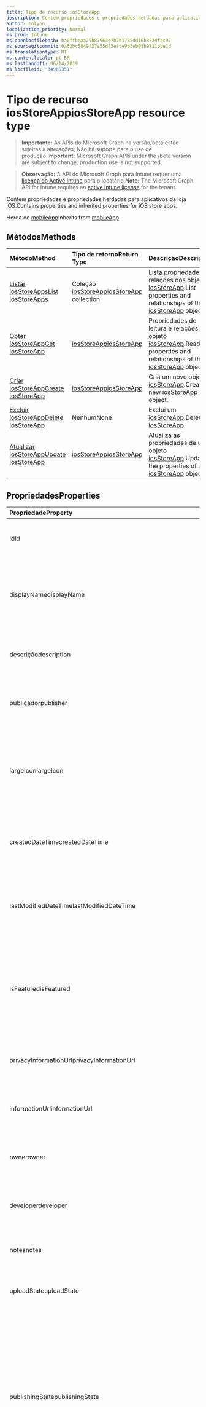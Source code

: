 ```yaml
---
title: Tipo de recurso iosStoreApp
description: Contém propriedades e propriedades herdadas para aplicativos da loja iOS.
author: rolyon
localization_priority: Normal
ms.prod: Intune
ms.openlocfilehash: ba0ffbeaa25b87963e7b7b1765dd16b853dfac97
ms.sourcegitcommit: 0a62bc5849f27a55d83efce9b3eb01b9711bbe1d
ms.translationtype: MT
ms.contentlocale: pt-BR
ms.lasthandoff: 06/14/2019
ms.locfileid: "34986351"
---
```

# <a name="iosstoreapp-resource-type"></a><span data-ttu-id="8ed1c-103">Tipo de recurso iosStoreApp</span><span class="sxs-lookup"><span data-stu-id="8ed1c-103">iosStoreApp resource type</span></span>

> <span data-ttu-id="8ed1c-104">**Importante:** As APIs do Microsoft Graph na versão/beta estão sujeitas a alterações; Não há suporte para o uso de produção.</span><span class="sxs-lookup"><span data-stu-id="8ed1c-104">**Important:** Microsoft Graph APIs under the /beta version are subject to change; production use is not supported.</span></span>

> <span data-ttu-id="8ed1c-105">**Observação:** A API do Microsoft Graph para Intune requer uma [licença do Active Intune](https://go.microsoft.com/fwlink/?linkid=839381) para o locatário.</span><span class="sxs-lookup"><span data-stu-id="8ed1c-105">**Note:** The Microsoft Graph API for Intune requires an [active Intune license](https://go.microsoft.com/fwlink/?linkid=839381) for the tenant.</span></span>

<span data-ttu-id="8ed1c-106">Contém propriedades e propriedades herdadas para aplicativos da loja iOS.</span><span class="sxs-lookup"><span data-stu-id="8ed1c-106">Contains properties and inherited properties for iOS store apps.</span></span>


<span data-ttu-id="8ed1c-107">Herda de [mobileApp](../resources/intune-apps-mobileapp.md)</span><span class="sxs-lookup"><span data-stu-id="8ed1c-107">Inherits from [mobileApp](../resources/intune-apps-mobileapp.md)</span></span>

## <a name="methods"></a><span data-ttu-id="8ed1c-108">Métodos</span><span class="sxs-lookup"><span data-stu-id="8ed1c-108">Methods</span></span>
|<span data-ttu-id="8ed1c-109">Método</span><span class="sxs-lookup"><span data-stu-id="8ed1c-109">Method</span></span>|<span data-ttu-id="8ed1c-110">Tipo de retorno</span><span class="sxs-lookup"><span data-stu-id="8ed1c-110">Return Type</span></span>|<span data-ttu-id="8ed1c-111">Descrição</span><span class="sxs-lookup"><span data-stu-id="8ed1c-111">Description</span></span>|
|:---|:---|:---|
|[<span data-ttu-id="8ed1c-112">Listar iosStoreApps</span><span class="sxs-lookup"><span data-stu-id="8ed1c-112">List iosStoreApps</span></span>](../api/intune-apps-iosstoreapp-list.md)|<span data-ttu-id="8ed1c-113">Coleção [iosStoreApp](../resources/intune-apps-iosstoreapp.md)</span><span class="sxs-lookup"><span data-stu-id="8ed1c-113">[iosStoreApp](../resources/intune-apps-iosstoreapp.md) collection</span></span>|<span data-ttu-id="8ed1c-114">Lista propriedades e relações dos objetos [iosStoreApp](../resources/intune-apps-iosstoreapp.md).</span><span class="sxs-lookup"><span data-stu-id="8ed1c-114">List properties and relationships of the [iosStoreApp](../resources/intune-apps-iosstoreapp.md) objects.</span></span>|
|[<span data-ttu-id="8ed1c-115">Obter iosStoreApp</span><span class="sxs-lookup"><span data-stu-id="8ed1c-115">Get iosStoreApp</span></span>](../api/intune-apps-iosstoreapp-get.md)|[<span data-ttu-id="8ed1c-116">iosStoreApp</span><span class="sxs-lookup"><span data-stu-id="8ed1c-116">iosStoreApp</span></span>](../resources/intune-apps-iosstoreapp.md)|<span data-ttu-id="8ed1c-117">Propriedades de leitura e relações do objeto [iosStoreApp](../resources/intune-apps-iosstoreapp.md).</span><span class="sxs-lookup"><span data-stu-id="8ed1c-117">Read properties and relationships of the [iosStoreApp](../resources/intune-apps-iosstoreapp.md) object.</span></span>|
|[<span data-ttu-id="8ed1c-118">Criar iosStoreApp</span><span class="sxs-lookup"><span data-stu-id="8ed1c-118">Create iosStoreApp</span></span>](../api/intune-apps-iosstoreapp-create.md)|[<span data-ttu-id="8ed1c-119">iosStoreApp</span><span class="sxs-lookup"><span data-stu-id="8ed1c-119">iosStoreApp</span></span>](../resources/intune-apps-iosstoreapp.md)|<span data-ttu-id="8ed1c-120">Cria um novo objeto [iosStoreApp](../resources/intune-apps-iosstoreapp.md).</span><span class="sxs-lookup"><span data-stu-id="8ed1c-120">Create a new [iosStoreApp](../resources/intune-apps-iosstoreapp.md) object.</span></span>|
|[<span data-ttu-id="8ed1c-121">Excluir iosStoreApp</span><span class="sxs-lookup"><span data-stu-id="8ed1c-121">Delete iosStoreApp</span></span>](../api/intune-apps-iosstoreapp-delete.md)|<span data-ttu-id="8ed1c-122">Nenhum</span><span class="sxs-lookup"><span data-stu-id="8ed1c-122">None</span></span>|<span data-ttu-id="8ed1c-123">Exclui um [iosStoreApp](../resources/intune-apps-iosstoreapp.md).</span><span class="sxs-lookup"><span data-stu-id="8ed1c-123">Deletes a [iosStoreApp](../resources/intune-apps-iosstoreapp.md).</span></span>|
|[<span data-ttu-id="8ed1c-124">Atualizar iosStoreApp</span><span class="sxs-lookup"><span data-stu-id="8ed1c-124">Update iosStoreApp</span></span>](../api/intune-apps-iosstoreapp-update.md)|[<span data-ttu-id="8ed1c-125">iosStoreApp</span><span class="sxs-lookup"><span data-stu-id="8ed1c-125">iosStoreApp</span></span>](../resources/intune-apps-iosstoreapp.md)|<span data-ttu-id="8ed1c-126">Atualiza as propriedades de um objeto [iosStoreApp](../resources/intune-apps-iosstoreapp.md).</span><span class="sxs-lookup"><span data-stu-id="8ed1c-126">Update the properties of a [iosStoreApp](../resources/intune-apps-iosstoreapp.md) object.</span></span>|

## <a name="properties"></a><span data-ttu-id="8ed1c-127">Propriedades</span><span class="sxs-lookup"><span data-stu-id="8ed1c-127">Properties</span></span>
|<span data-ttu-id="8ed1c-128">Propriedade</span><span class="sxs-lookup"><span data-stu-id="8ed1c-128">Property</span></span>|<span data-ttu-id="8ed1c-129">Tipo</span><span class="sxs-lookup"><span data-stu-id="8ed1c-129">Type</span></span>|<span data-ttu-id="8ed1c-130">Descrição</span><span class="sxs-lookup"><span data-stu-id="8ed1c-130">Description</span></span>|
|:---|:---|:---|
|<span data-ttu-id="8ed1c-131">id</span><span class="sxs-lookup"><span data-stu-id="8ed1c-131">id</span></span>|<span data-ttu-id="8ed1c-132">String</span><span class="sxs-lookup"><span data-stu-id="8ed1c-132">String</span></span>|<span data-ttu-id="8ed1c-133">Chave da entidade.</span><span class="sxs-lookup"><span data-stu-id="8ed1c-133">Key of the entity.</span></span> <span data-ttu-id="8ed1c-134">Herdado de [mobileApp](../resources/intune-apps-mobileapp.md)</span><span class="sxs-lookup"><span data-stu-id="8ed1c-134">Inherited from [mobileApp](../resources/intune-apps-mobileapp.md)</span></span>|
|<span data-ttu-id="8ed1c-135">displayName</span><span class="sxs-lookup"><span data-stu-id="8ed1c-135">displayName</span></span>|<span data-ttu-id="8ed1c-136">String</span><span class="sxs-lookup"><span data-stu-id="8ed1c-136">String</span></span>|<span data-ttu-id="8ed1c-137">O título do aplicativo importado ou definido pelo administrador.</span><span class="sxs-lookup"><span data-stu-id="8ed1c-137">The admin provided or imported title of the app.</span></span> <span data-ttu-id="8ed1c-138">Herdado de [mobileApp](../resources/intune-apps-mobileapp.md)</span><span class="sxs-lookup"><span data-stu-id="8ed1c-138">Inherited from [mobileApp](../resources/intune-apps-mobileapp.md)</span></span>|
|<span data-ttu-id="8ed1c-139">descrição</span><span class="sxs-lookup"><span data-stu-id="8ed1c-139">description</span></span>|<span data-ttu-id="8ed1c-140">String</span><span class="sxs-lookup"><span data-stu-id="8ed1c-140">String</span></span>|<span data-ttu-id="8ed1c-141">A descrição do aplicativo.</span><span class="sxs-lookup"><span data-stu-id="8ed1c-141">The description of the app.</span></span> <span data-ttu-id="8ed1c-142">Herdado de [mobileApp](../resources/intune-apps-mobileapp.md)</span><span class="sxs-lookup"><span data-stu-id="8ed1c-142">Inherited from [mobileApp](../resources/intune-apps-mobileapp.md)</span></span>|
|<span data-ttu-id="8ed1c-143">publicador</span><span class="sxs-lookup"><span data-stu-id="8ed1c-143">publisher</span></span>|<span data-ttu-id="8ed1c-144">String</span><span class="sxs-lookup"><span data-stu-id="8ed1c-144">String</span></span>|<span data-ttu-id="8ed1c-145">O publicador do aplicativo.</span><span class="sxs-lookup"><span data-stu-id="8ed1c-145">The publisher of the app.</span></span> <span data-ttu-id="8ed1c-146">Herdado de [mobileApp](../resources/intune-apps-mobileapp.md)</span><span class="sxs-lookup"><span data-stu-id="8ed1c-146">Inherited from [mobileApp](../resources/intune-apps-mobileapp.md)</span></span>|
|<span data-ttu-id="8ed1c-147">largeIcon</span><span class="sxs-lookup"><span data-stu-id="8ed1c-147">largeIcon</span></span>|[<span data-ttu-id="8ed1c-148">mimeContent</span><span class="sxs-lookup"><span data-stu-id="8ed1c-148">mimeContent</span></span>](../resources/intune-shared-mimecontent.md)|<span data-ttu-id="8ed1c-149">O ícone grande, a ser exibido nos detalhes do aplicativo e usado para o carregamento do ícone.</span><span class="sxs-lookup"><span data-stu-id="8ed1c-149">The large icon, to be displayed in the app details and used for upload of the icon.</span></span> <span data-ttu-id="8ed1c-150">Herdado de [mobileApp](../resources/intune-apps-mobileapp.md)</span><span class="sxs-lookup"><span data-stu-id="8ed1c-150">Inherited from [mobileApp](../resources/intune-apps-mobileapp.md)</span></span>|
|<span data-ttu-id="8ed1c-151">createdDateTime</span><span class="sxs-lookup"><span data-stu-id="8ed1c-151">createdDateTime</span></span>|<span data-ttu-id="8ed1c-152">DateTimeOffset</span><span class="sxs-lookup"><span data-stu-id="8ed1c-152">DateTimeOffset</span></span>|<span data-ttu-id="8ed1c-153">A data e a hora da criação do aplicativo.</span><span class="sxs-lookup"><span data-stu-id="8ed1c-153">The date and time the app was created.</span></span> <span data-ttu-id="8ed1c-154">Herdado de [mobileApp](../resources/intune-apps-mobileapp.md)</span><span class="sxs-lookup"><span data-stu-id="8ed1c-154">Inherited from [mobileApp](../resources/intune-apps-mobileapp.md)</span></span>|
|<span data-ttu-id="8ed1c-155">lastModifiedDateTime</span><span class="sxs-lookup"><span data-stu-id="8ed1c-155">lastModifiedDateTime</span></span>|<span data-ttu-id="8ed1c-156">DateTimeOffset</span><span class="sxs-lookup"><span data-stu-id="8ed1c-156">DateTimeOffset</span></span>|<span data-ttu-id="8ed1c-157">A data e a hora que o aplicativo foi modificado pela última vez.</span><span class="sxs-lookup"><span data-stu-id="8ed1c-157">The date and time the app was last modified.</span></span> <span data-ttu-id="8ed1c-158">Herdado de [mobileApp](../resources/intune-apps-mobileapp.md)</span><span class="sxs-lookup"><span data-stu-id="8ed1c-158">Inherited from [mobileApp](../resources/intune-apps-mobileapp.md)</span></span>|
|<span data-ttu-id="8ed1c-159">isFeatured</span><span class="sxs-lookup"><span data-stu-id="8ed1c-159">isFeatured</span></span>|<span data-ttu-id="8ed1c-160">Boolean</span><span class="sxs-lookup"><span data-stu-id="8ed1c-160">Boolean</span></span>|<span data-ttu-id="8ed1c-161">O valor que indica se o aplicativo está marcado como em destaque pelo administrador. Herdado de [mobileApp](../resources/intune-apps-mobileapp.md)</span><span class="sxs-lookup"><span data-stu-id="8ed1c-161">The value indicating whether the app is marked as featured by the admin. Inherited from [mobileApp](../resources/intune-apps-mobileapp.md)</span></span>|
|<span data-ttu-id="8ed1c-162">privacyInformationUrl</span><span class="sxs-lookup"><span data-stu-id="8ed1c-162">privacyInformationUrl</span></span>|<span data-ttu-id="8ed1c-163">String</span><span class="sxs-lookup"><span data-stu-id="8ed1c-163">String</span></span>|<span data-ttu-id="8ed1c-164">A URL da declaração de privacidade.</span><span class="sxs-lookup"><span data-stu-id="8ed1c-164">The privacy statement Url.</span></span> <span data-ttu-id="8ed1c-165">Herdado de [mobileApp](../resources/intune-apps-mobileapp.md)</span><span class="sxs-lookup"><span data-stu-id="8ed1c-165">Inherited from [mobileApp](../resources/intune-apps-mobileapp.md)</span></span>|
|<span data-ttu-id="8ed1c-166">informationUrl</span><span class="sxs-lookup"><span data-stu-id="8ed1c-166">informationUrl</span></span>|<span data-ttu-id="8ed1c-167">String</span><span class="sxs-lookup"><span data-stu-id="8ed1c-167">String</span></span>|<span data-ttu-id="8ed1c-168">A URL de informações adicionais.</span><span class="sxs-lookup"><span data-stu-id="8ed1c-168">The more information Url.</span></span> <span data-ttu-id="8ed1c-169">Herdado de [mobileApp](../resources/intune-apps-mobileapp.md)</span><span class="sxs-lookup"><span data-stu-id="8ed1c-169">Inherited from [mobileApp](../resources/intune-apps-mobileapp.md)</span></span>|
|<span data-ttu-id="8ed1c-170">owner</span><span class="sxs-lookup"><span data-stu-id="8ed1c-170">owner</span></span>|<span data-ttu-id="8ed1c-171">String</span><span class="sxs-lookup"><span data-stu-id="8ed1c-171">String</span></span>|<span data-ttu-id="8ed1c-172">O proprietário do conteúdo.</span><span class="sxs-lookup"><span data-stu-id="8ed1c-172">The owner of the app.</span></span> <span data-ttu-id="8ed1c-173">Herdado de [mobileApp](../resources/intune-apps-mobileapp.md)</span><span class="sxs-lookup"><span data-stu-id="8ed1c-173">Inherited from [mobileApp](../resources/intune-apps-mobileapp.md)</span></span>|
|<span data-ttu-id="8ed1c-174">developer</span><span class="sxs-lookup"><span data-stu-id="8ed1c-174">developer</span></span>|<span data-ttu-id="8ed1c-175">String</span><span class="sxs-lookup"><span data-stu-id="8ed1c-175">String</span></span>|<span data-ttu-id="8ed1c-176">O desenvolvedor do aplicativo.</span><span class="sxs-lookup"><span data-stu-id="8ed1c-176">The developer of the app.</span></span> <span data-ttu-id="8ed1c-177">Herdado de [mobileApp](../resources/intune-apps-mobileapp.md)</span><span class="sxs-lookup"><span data-stu-id="8ed1c-177">Inherited from [mobileApp](../resources/intune-apps-mobileapp.md)</span></span>|
|<span data-ttu-id="8ed1c-178">notes</span><span class="sxs-lookup"><span data-stu-id="8ed1c-178">notes</span></span>|<span data-ttu-id="8ed1c-179">String</span><span class="sxs-lookup"><span data-stu-id="8ed1c-179">String</span></span>|<span data-ttu-id="8ed1c-180">Anotações do aplicativo.</span><span class="sxs-lookup"><span data-stu-id="8ed1c-180">Notes for the app.</span></span> <span data-ttu-id="8ed1c-181">Herdado de [mobileApp](../resources/intune-apps-mobileapp.md)</span><span class="sxs-lookup"><span data-stu-id="8ed1c-181">Inherited from [mobileApp](../resources/intune-apps-mobileapp.md)</span></span>|
|<span data-ttu-id="8ed1c-182">uploadState</span><span class="sxs-lookup"><span data-stu-id="8ed1c-182">uploadState</span></span>|<span data-ttu-id="8ed1c-183">Int32</span><span class="sxs-lookup"><span data-stu-id="8ed1c-183">Int32</span></span>|<span data-ttu-id="8ed1c-184">O estado de upload.</span><span class="sxs-lookup"><span data-stu-id="8ed1c-184">The upload state.</span></span> <span data-ttu-id="8ed1c-185">Herdado de [mobileApp](../resources/intune-apps-mobileapp.md)</span><span class="sxs-lookup"><span data-stu-id="8ed1c-185">Inherited from [mobileApp](../resources/intune-apps-mobileapp.md)</span></span>|
|<span data-ttu-id="8ed1c-186">publishingState</span><span class="sxs-lookup"><span data-stu-id="8ed1c-186">publishingState</span></span>|[<span data-ttu-id="8ed1c-187">mobileAppPublishingState</span><span class="sxs-lookup"><span data-stu-id="8ed1c-187">mobileAppPublishingState</span></span>](../resources/intune-apps-mobileapppublishingstate.md)|<span data-ttu-id="8ed1c-188">O estado de publicação do aplicativo.</span><span class="sxs-lookup"><span data-stu-id="8ed1c-188">The publishing state for the app.</span></span> <span data-ttu-id="8ed1c-189">O aplicativo não pode ser assinado, a menos que ele seja publicado.</span><span class="sxs-lookup"><span data-stu-id="8ed1c-189">The app cannot be assigned unless the app is published.</span></span> <span data-ttu-id="8ed1c-190">Herdado de [mobileApp](../resources/intune-apps-mobileapp.md).</span><span class="sxs-lookup"><span data-stu-id="8ed1c-190">Inherited from [mobileApp](../resources/intune-apps-mobileapp.md).</span></span> <span data-ttu-id="8ed1c-191">Os valores possíveis são: `notPublished`, `processing`, `published`.</span><span class="sxs-lookup"><span data-stu-id="8ed1c-191">Possible values are: `notPublished`, `processing`, `published`.</span></span>|
|<span data-ttu-id="8ed1c-192">isAssigned</span><span class="sxs-lookup"><span data-stu-id="8ed1c-192">isAssigned</span></span>|<span data-ttu-id="8ed1c-193">Boolean</span><span class="sxs-lookup"><span data-stu-id="8ed1c-193">Boolean</span></span>|<span data-ttu-id="8ed1c-194">O valor que indica se o aplicativo é atribuído a pelo menos um grupo.</span><span class="sxs-lookup"><span data-stu-id="8ed1c-194">The value indicating whether the app is assigned to at least one group.</span></span> <span data-ttu-id="8ed1c-195">Herdado de [mobileApp](../resources/intune-apps-mobileapp.md)</span><span class="sxs-lookup"><span data-stu-id="8ed1c-195">Inherited from [mobileApp](../resources/intune-apps-mobileapp.md)</span></span>|
|<span data-ttu-id="8ed1c-196">roleScopeTagIds</span><span class="sxs-lookup"><span data-stu-id="8ed1c-196">roleScopeTagIds</span></span>|<span data-ttu-id="8ed1c-197">Coleção de cadeias de caracteres</span><span class="sxs-lookup"><span data-stu-id="8ed1c-197">String collection</span></span>|<span data-ttu-id="8ed1c-198">Lista de IDs de marca de escopo para este aplicativo móvel.</span><span class="sxs-lookup"><span data-stu-id="8ed1c-198">List of scope tag ids for this mobile app.</span></span> <span data-ttu-id="8ed1c-199">Herdado de [mobileApp](../resources/intune-apps-mobileapp.md)</span><span class="sxs-lookup"><span data-stu-id="8ed1c-199">Inherited from [mobileApp](../resources/intune-apps-mobileapp.md)</span></span>|
|<span data-ttu-id="8ed1c-200">dependentAppCount</span><span class="sxs-lookup"><span data-stu-id="8ed1c-200">dependentAppCount</span></span>|<span data-ttu-id="8ed1c-201">Int32</span><span class="sxs-lookup"><span data-stu-id="8ed1c-201">Int32</span></span>|<span data-ttu-id="8ed1c-202">O número total de dependências do aplicativo filho.</span><span class="sxs-lookup"><span data-stu-id="8ed1c-202">The total number of dependencies the child app has.</span></span> <span data-ttu-id="8ed1c-203">Herdado de [mobileApp](../resources/intune-apps-mobileapp.md)</span><span class="sxs-lookup"><span data-stu-id="8ed1c-203">Inherited from [mobileApp](../resources/intune-apps-mobileapp.md)</span></span>|
|<span data-ttu-id="8ed1c-204">bundleId</span><span class="sxs-lookup"><span data-stu-id="8ed1c-204">bundleId</span></span>|<span data-ttu-id="8ed1c-205">Cadeia de caracteres</span><span class="sxs-lookup"><span data-stu-id="8ed1c-205">String</span></span>|<span data-ttu-id="8ed1c-206">O Nome da Identidade.</span><span class="sxs-lookup"><span data-stu-id="8ed1c-206">The Identity Name.</span></span>|
|<span data-ttu-id="8ed1c-207">appStoreUrl</span><span class="sxs-lookup"><span data-stu-id="8ed1c-207">appStoreUrl</span></span>|<span data-ttu-id="8ed1c-208">String</span><span class="sxs-lookup"><span data-stu-id="8ed1c-208">String</span></span>|<span data-ttu-id="8ed1c-209">A URL da Apple App Store</span><span class="sxs-lookup"><span data-stu-id="8ed1c-209">The Apple App Store URL</span></span>|
|<span data-ttu-id="8ed1c-210">applicableDeviceType</span><span class="sxs-lookup"><span data-stu-id="8ed1c-210">applicableDeviceType</span></span>|[<span data-ttu-id="8ed1c-211">iosDeviceType</span><span class="sxs-lookup"><span data-stu-id="8ed1c-211">iosDeviceType</span></span>](../resources/intune-apps-iosdevicetype.md)|<span data-ttu-id="8ed1c-212">A arquitetura do iOS na qual esse aplicativo pode ser executado.</span><span class="sxs-lookup"><span data-stu-id="8ed1c-212">The iOS architecture for which this app can run on.</span></span>|
|<span data-ttu-id="8ed1c-213">minimumSupportedOperatingSystem</span><span class="sxs-lookup"><span data-stu-id="8ed1c-213">minimumSupportedOperatingSystem</span></span>|[<span data-ttu-id="8ed1c-214">iosMinimumOperatingSystem</span><span class="sxs-lookup"><span data-stu-id="8ed1c-214">iosMinimumOperatingSystem</span></span>](../resources/intune-apps-iosminimumoperatingsystem.md)|<span data-ttu-id="8ed1c-215">O valor do sistema de operacional mínimo aplicável.</span><span class="sxs-lookup"><span data-stu-id="8ed1c-215">The value for the minimum applicable operating system.</span></span>|

## <a name="relationships"></a><span data-ttu-id="8ed1c-216">Relações</span><span class="sxs-lookup"><span data-stu-id="8ed1c-216">Relationships</span></span>
|<span data-ttu-id="8ed1c-217">Relação</span><span class="sxs-lookup"><span data-stu-id="8ed1c-217">Relationship</span></span>|<span data-ttu-id="8ed1c-218">Tipo</span><span class="sxs-lookup"><span data-stu-id="8ed1c-218">Type</span></span>|<span data-ttu-id="8ed1c-219">Descrição</span><span class="sxs-lookup"><span data-stu-id="8ed1c-219">Description</span></span>|
|:---|:---|:---|
|<span data-ttu-id="8ed1c-220">categories</span><span class="sxs-lookup"><span data-stu-id="8ed1c-220">categories</span></span>|<span data-ttu-id="8ed1c-221">Coleção [mobileAppCategory](../resources/intune-apps-mobileappcategory.md)</span><span class="sxs-lookup"><span data-stu-id="8ed1c-221">[mobileAppCategory](../resources/intune-apps-mobileappcategory.md) collection</span></span>|<span data-ttu-id="8ed1c-222">A lista de categorias para este aplicativo.</span><span class="sxs-lookup"><span data-stu-id="8ed1c-222">The list of categories for this app.</span></span> <span data-ttu-id="8ed1c-223">Herdado de [mobileApp](../resources/intune-apps-mobileapp.md)</span><span class="sxs-lookup"><span data-stu-id="8ed1c-223">Inherited from [mobileApp](../resources/intune-apps-mobileapp.md)</span></span>|
|<span data-ttu-id="8ed1c-224">assignments</span><span class="sxs-lookup"><span data-stu-id="8ed1c-224">assignments</span></span>|<span data-ttu-id="8ed1c-225">Coleção [mobileAppAssignment](../resources/intune-apps-mobileappassignment.md)</span><span class="sxs-lookup"><span data-stu-id="8ed1c-225">[mobileAppAssignment](../resources/intune-apps-mobileappassignment.md) collection</span></span>|<span data-ttu-id="8ed1c-226">A lista de atribuições de grupo para esse aplicativo móvel.</span><span class="sxs-lookup"><span data-stu-id="8ed1c-226">The list of group assignments for this mobile app.</span></span> <span data-ttu-id="8ed1c-227">Herdado de [mobileApp](../resources/intune-apps-mobileapp.md)</span><span class="sxs-lookup"><span data-stu-id="8ed1c-227">Inherited from [mobileApp](../resources/intune-apps-mobileapp.md)</span></span>|
|<span data-ttu-id="8ed1c-228">installSummary</span><span class="sxs-lookup"><span data-stu-id="8ed1c-228">installSummary</span></span>|[<span data-ttu-id="8ed1c-229">mobileAppInstallSummary</span><span class="sxs-lookup"><span data-stu-id="8ed1c-229">mobileAppInstallSummary</span></span>](../resources/intune-apps-mobileappinstallsummary.md)|<span data-ttu-id="8ed1c-230">Resumo de instalação do aplicativo móvel.</span><span class="sxs-lookup"><span data-stu-id="8ed1c-230">Mobile App Install Summary.</span></span> <span data-ttu-id="8ed1c-231">Herdado de [mobileApp](../resources/intune-apps-mobileapp.md)</span><span class="sxs-lookup"><span data-stu-id="8ed1c-231">Inherited from [mobileApp](../resources/intune-apps-mobileapp.md)</span></span>|
|<span data-ttu-id="8ed1c-232">deviceStatuses</span><span class="sxs-lookup"><span data-stu-id="8ed1c-232">deviceStatuses</span></span>|<span data-ttu-id="8ed1c-233">coleção [mobileAppInstallStatus](../resources/intune-apps-mobileappinstallstatus.md)</span><span class="sxs-lookup"><span data-stu-id="8ed1c-233">[mobileAppInstallStatus](../resources/intune-apps-mobileappinstallstatus.md) collection</span></span>|<span data-ttu-id="8ed1c-234">A lista de Estados de instalação para este aplicativo móvel.</span><span class="sxs-lookup"><span data-stu-id="8ed1c-234">The list of installation states for this mobile app.</span></span> <span data-ttu-id="8ed1c-235">Herdado de [mobileApp](../resources/intune-apps-mobileapp.md)</span><span class="sxs-lookup"><span data-stu-id="8ed1c-235">Inherited from [mobileApp](../resources/intune-apps-mobileapp.md)</span></span>|
|<span data-ttu-id="8ed1c-236">userStatuses</span><span class="sxs-lookup"><span data-stu-id="8ed1c-236">userStatuses</span></span>|<span data-ttu-id="8ed1c-237">coleção [userAppInstallStatus](../resources/intune-apps-userappinstallstatus.md)</span><span class="sxs-lookup"><span data-stu-id="8ed1c-237">[userAppInstallStatus](../resources/intune-apps-userappinstallstatus.md) collection</span></span>|<span data-ttu-id="8ed1c-238">A lista de Estados de instalação para este aplicativo móvel.</span><span class="sxs-lookup"><span data-stu-id="8ed1c-238">The list of installation states for this mobile app.</span></span> <span data-ttu-id="8ed1c-239">Herdado de [mobileApp](../resources/intune-apps-mobileapp.md)</span><span class="sxs-lookup"><span data-stu-id="8ed1c-239">Inherited from [mobileApp](../resources/intune-apps-mobileapp.md)</span></span>|
|<span data-ttu-id="8ed1c-240">relações</span><span class="sxs-lookup"><span data-stu-id="8ed1c-240">relationships</span></span>|<span data-ttu-id="8ed1c-241">coleção [mobileAppRelationship](../resources/intune-apps-mobileapprelationship.md)</span><span class="sxs-lookup"><span data-stu-id="8ed1c-241">[mobileAppRelationship](../resources/intune-apps-mobileapprelationship.md) collection</span></span>|<span data-ttu-id="8ed1c-242">Lista de relações para este aplicativo móvel.</span><span class="sxs-lookup"><span data-stu-id="8ed1c-242">List of relationships for this mobile app.</span></span> <span data-ttu-id="8ed1c-243">Herdado de [mobileApp](../resources/intune-apps-mobileapp.md)</span><span class="sxs-lookup"><span data-stu-id="8ed1c-243">Inherited from [mobileApp](../resources/intune-apps-mobileapp.md)</span></span>|

## <a name="json-representation"></a><span data-ttu-id="8ed1c-244">Representação JSON</span><span class="sxs-lookup"><span data-stu-id="8ed1c-244">JSON Representation</span></span>
<span data-ttu-id="8ed1c-245">Veja a seguir uma representação JSON do recurso.</span><span class="sxs-lookup"><span data-stu-id="8ed1c-245">Here is a JSON representation of the resource.</span></span>
<!-- {
  "blockType": "resource",
  "keyProperty": "id",
  "@odata.type": "microsoft.graph.iosStoreApp"
}
-->
``` json
{
  "@odata.type": "#microsoft.graph.iosStoreApp",
  "id": "String (identifier)",
  "displayName": "String",
  "description": "String",
  "publisher": "String",
  "largeIcon": {
    "@odata.type": "microsoft.graph.mimeContent",
    "type": "String",
    "value": "binary"
  },
  "createdDateTime": "String (timestamp)",
  "lastModifiedDateTime": "String (timestamp)",
  "isFeatured": true,
  "privacyInformationUrl": "String",
  "informationUrl": "String",
  "owner": "String",
  "developer": "String",
  "notes": "String",
  "uploadState": 1024,
  "publishingState": "String",
  "isAssigned": true,
  "roleScopeTagIds": [
    "String"
  ],
  "dependentAppCount": 1024,
  "bundleId": "String",
  "appStoreUrl": "String",
  "applicableDeviceType": {
    "@odata.type": "microsoft.graph.iosDeviceType",
    "iPad": true,
    "iPhoneAndIPod": true
  },
  "minimumSupportedOperatingSystem": {
    "@odata.type": "microsoft.graph.iosMinimumOperatingSystem",
    "v8_0": true,
    "v9_0": true,
    "v10_0": true,
    "v11_0": true,
    "v12_0": true
  }
}
```





